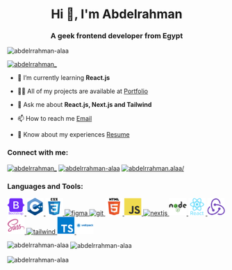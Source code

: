 <h1 align="center">Hi 👋, I'm Abdelrahman</h1>
<h3 align="center">A geek frontend developer from Egypt</h3>

<p align="left"> <img src="https://komarev.com/ghpvc/?username=abdelrrahman-alaa&label=Profile%20views&color=0e75b6&style=flat" alt="abdelrrahman-alaa" /> </p>

<p align="left"> <a href="https://twitter.com/abdelrrahman_" target="blank"><img src="https://img.shields.io/twitter/follow/abdelrrahman_?logo=twitter&style=for-the-badge" alt="abdelrrahman_" /></a> </p>

- 🌱 I’m currently learning **React.js**

- 👨‍💻 All of my projects are available at [Portfolio](https://abdelrahman-alaa.vercel.app/)

- 💬 Ask me about **React.js, Next.js and Tailwind**

- 📫 How to reach me  [Email](Abdelrrahman.Alaa.Work@gmail.com)

- 📄 Know about my experiences [Resume](https://flowcv.com/resume/w5fumms1ieas)

<h3 align="left">Connect with me:</h3>
<p align="left">
<a href="https://twitter.com/abdelrrahman_" target="blank"><img align="center" src="https://raw.githubusercontent.com/rahuldkjain/github-profile-readme-generator/master/src/images/icons/Social/twitter.svg" alt="abdelrrahman_" height="30" width="40" /></a>
<a href="https://linkedin.com/in/abdelrrahman-alaa" target="blank"><img align="center" src="https://raw.githubusercontent.com/rahuldkjain/github-profile-readme-generator/master/src/images/icons/Social/linked-in-alt.svg" alt="abdelrrahman-alaa" height="30" width="40" /></a>
<a href="https://fb.com/abdelrrahman.alaa/" target="blank"><img align="center" src="https://raw.githubusercontent.com/rahuldkjain/github-profile-readme-generator/master/src/images/icons/Social/facebook.svg" alt="abdelrrahman.alaa/" height="30" width="40" /></a>
</p>

<h3 align="left">Languages and Tools:</h3>
<p align="left"> <a href="https://getbootstrap.com" target="_blank" rel="noreferrer"> <img src="https://raw.githubusercontent.com/devicons/devicon/master/icons/bootstrap/bootstrap-plain-wordmark.svg" alt="bootstrap" width="40" height="40"/> </a> <a href="https://www.w3schools.com/cpp/" target="_blank" rel="noreferrer"> <img src="https://raw.githubusercontent.com/devicons/devicon/master/icons/cplusplus/cplusplus-original.svg" alt="cplusplus" width="40" height="40"/> </a> <a href="https://www.w3schools.com/css/" target="_blank" rel="noreferrer"> <img src="https://raw.githubusercontent.com/devicons/devicon/master/icons/css3/css3-original-wordmark.svg" alt="css3" width="40" height="40"/> </a> <a href="https://www.figma.com/" target="_blank" rel="noreferrer"> <img src="https://www.vectorlogo.zone/logos/figma/figma-icon.svg" alt="figma" width="40" height="40"/> </a> <a href="https://git-scm.com/" target="_blank" rel="noreferrer"> <img src="https://www.vectorlogo.zone/logos/git-scm/git-scm-icon.svg" alt="git" width="40" height="40"/> </a> <a href="https://www.w3.org/html/" target="_blank" rel="noreferrer"> <img src="https://raw.githubusercontent.com/devicons/devicon/master/icons/html5/html5-original-wordmark.svg" alt="html5" width="40" height="40"/> </a> <a href="https://developer.mozilla.org/en-US/docs/Web/JavaScript" target="_blank" rel="noreferrer"> <img src="https://raw.githubusercontent.com/devicons/devicon/master/icons/javascript/javascript-original.svg" alt="javascript" width="40" height="40"/> </a> <a href="https://nextjs.org/" target="_blank" rel="noreferrer"> <img src="https://cdn.worldvectorlogo.com/logos/nextjs-2.svg" alt="nextjs" width="40" height="40"/> </a> <a href="https://nodejs.org" target="_blank" rel="noreferrer"> <img src="https://raw.githubusercontent.com/devicons/devicon/master/icons/nodejs/nodejs-original-wordmark.svg" alt="nodejs" width="40" height="40"/> </a> <a href="https://reactjs.org/" target="_blank" rel="noreferrer"> <img src="https://raw.githubusercontent.com/devicons/devicon/master/icons/react/react-original-wordmark.svg" alt="react" width="40" height="40"/> </a> <a href="https://redux.js.org" target="_blank" rel="noreferrer"> <img src="https://raw.githubusercontent.com/devicons/devicon/master/icons/redux/redux-original.svg" alt="redux" width="40" height="40"/> </a> <a href="https://sass-lang.com" target="_blank" rel="noreferrer"> <img src="https://raw.githubusercontent.com/devicons/devicon/master/icons/sass/sass-original.svg" alt="sass" width="40" height="40"/> </a> <a href="https://tailwindcss.com/" target="_blank" rel="noreferrer"> <img src="https://www.vectorlogo.zone/logos/tailwindcss/tailwindcss-icon.svg" alt="tailwind" width="40" height="40"/> </a> <a href="https://www.typescriptlang.org/" target="_blank" rel="noreferrer"> <img src="https://raw.githubusercontent.com/devicons/devicon/master/icons/typescript/typescript-original.svg" alt="typescript" width="40" height="40"/> </a> <a href="https://webpack.js.org" target="_blank" rel="noreferrer"> <img src="https://raw.githubusercontent.com/devicons/devicon/d00d0969292a6569d45b06d3f350f463a0107b0d/icons/webpack/webpack-original-wordmark.svg" alt="webpack" width="40" height="40"/> </a> </p>

<p><img align="left" src="https://github-readme-stats.vercel.app/api/top-langs?username=abdelrrahman-alaa&show_icons=true&locale=en&layout=compact" alt="abdelrrahman-alaa" /></p>

<p>&nbsp;<img align="center" src="https://github-readme-stats.vercel.app/api?username=abdelrrahman-alaa&show_icons=true&locale=en" alt="abdelrrahman-alaa" /></p>

<p><img align="center" src="https://github-readme-streak-stats.herokuapp.com/?user=abdelrrahman-alaa&" alt="abdelrrahman-alaa" /></p>
